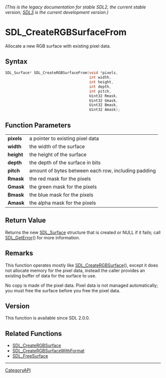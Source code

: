 ###### (This is the legacy documentation for stable SDL2, the current stable version; [SDL3](https://wiki.libsdl.org/SDL3/) is the current development version.)
# SDL_CreateRGBSurfaceFrom

Allocate a new RGB surface with existing pixel data.

## Syntax

```c
SDL_Surface* SDL_CreateRGBSurfaceFrom(void *pixels,
                                      int width,
                                      int height,
                                      int depth,
                                      int pitch,
                                      Uint32 Rmask,
                                      Uint32 Gmask,
                                      Uint32 Bmask,
                                      Uint32 Amask);

```

## Function Parameters

|                |                                                     |
| -------------- | --------------------------------------------------- |
| **pixels**     | a pointer to existing pixel data                    |
| **width**      | the width of the surface                            |
| **height**     | the height of the surface                           |
| **depth**      | the depth of the surface in bits                    |
| **pitch**      | amount of bytes between each row, including padding |
| **Rmask**      | the red mask for the pixels                         |
| **Gmask**      | the green mask for the pixels                       |
| **Bmask**      | the blue mask for the pixels                        |
| **Amask**      | the alpha mask for the pixels                       |

## Return Value

Returns the new [SDL_Surface](SDL_Surface) structure that is created or
NULL if it fails; call [SDL_GetError](SDL_GetError)() for more information.

## Remarks

This function operates mostly like
[SDL_CreateRGBSurface](SDL_CreateRGBSurface)(), except it does not allocate
memory for the pixel data, instead the caller provides an existing buffer
of data for the surface to use.

No copy is made of the pixel data. Pixel data is not managed automatically;
you must free the surface before you free the pixel data.

## Version

This function is available since SDL 2.0.0.

## Related Functions

* [SDL_CreateRGBSurface](SDL_CreateRGBSurface)
* [SDL_CreateRGBSurfaceWithFormat](SDL_CreateRGBSurfaceWithFormat)
* [SDL_FreeSurface](SDL_FreeSurface)

----
[CategoryAPI](CategoryAPI)

